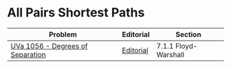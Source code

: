 # All Pairs Shortest Paths

| Problem | Editorial | Section |
| ------- | --------- | ------- |
| [UVa 1056 - Degrees of Separation](https://onlinejudge.org/index.php?option=com_onlinejudge&Itemid=8&page=show_problem&category=0&problem=2678&mosmsg=Submission+received+with+ID+27103394](https://onlinejudge.org/index.php?option=com_onlinejudge&Itemid=8&page=show_problem&problem=3497)) | [Editorial](https://github.com/Diusrex/UVA-Solutions/blob/master/1056%20Degrees%20of%20Separation.cpp) | 7.1.1 Floyd-Warshall |